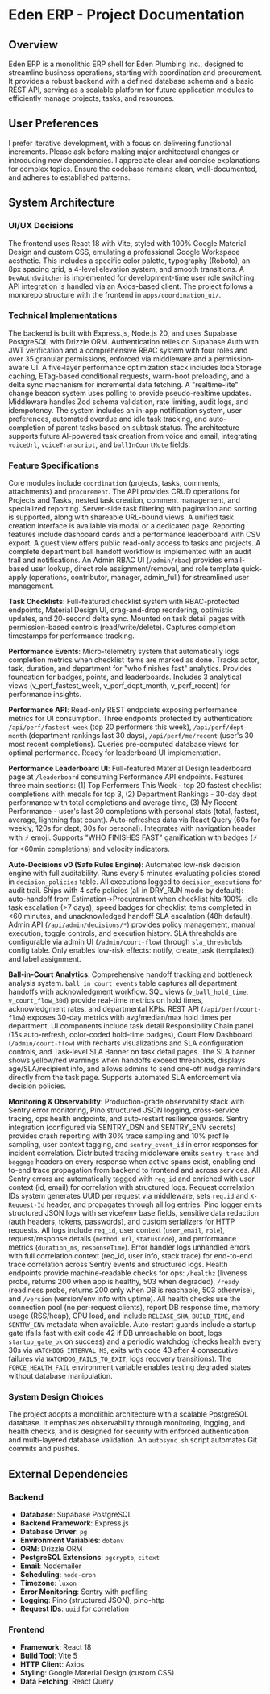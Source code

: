 # Eden ERP - Project Documentation

## Overview
Eden ERP is a monolithic ERP shell for Eden Plumbing Inc., designed to streamline business operations, starting with coordination and procurement. It provides a robust backend with a defined database schema and a basic REST API, serving as a scalable platform for future application modules to efficiently manage projects, tasks, and resources.

## User Preferences
I prefer iterative development, with a focus on delivering functional increments. Please ask before making major architectural changes or introducing new dependencies. I appreciate clear and concise explanations for complex topics. Ensure the codebase remains clean, well-documented, and adheres to established patterns.

## System Architecture

### UI/UX Decisions
The frontend uses React 18 with Vite, styled with 100% Google Material Design and custom CSS, emulating a professional Google Workspace aesthetic. This includes a specific color palette, typography (Roboto), an 8px spacing grid, a 4-level elevation system, and smooth transitions. A `DevAuthSwitcher` is implemented for development-time user role switching. API integration is handled via an Axios-based client. The project follows a monorepo structure with the frontend in `apps/coordination_ui/`.

### Technical Implementations
The backend is built with Express.js, Node.js 20, and uses Supabase PostgreSQL with Drizzle ORM. Authentication relies on Supabase Auth with JWT verification and a comprehensive RBAC system with four roles and over 35 granular permissions, enforced via middleware and a permission-aware UI. A five-layer performance optimization stack includes localStorage caching, ETag-based conditional requests, warm-boot preloading, and a delta sync mechanism for incremental data fetching. A "realtime-lite" change beacon system uses polling to provide pseudo-realtime updates. Middleware handles Zod schema validation, rate limiting, audit logs, and idempotency. The system includes an in-app notification system, user preferences, automated overdue and idle task tracking, and auto-completion of parent tasks based on subtask status. The architecture supports future AI-powered task creation from voice and email, integrating `voiceUrl`, `voiceTranscript`, and `ballInCourtNote` fields.

### Feature Specifications
Core modules include `coordination` (projects, tasks, comments, attachments) and `procurement`. The API provides CRUD operations for Projects and Tasks, nested task creation, comment management, and specialized reporting. Server-side task filtering with pagination and sorting is supported, along with shareable URL-bound views. A unified task creation interface is available via modal or a dedicated page. Reporting features include dashboard cards and a performance leaderboard with CSV export. A guest view offers public read-only access to tasks and projects. A complete department ball handoff workflow is implemented with an audit trail and notifications. An Admin RBAC UI (`/admin/rbac`) provides email-based user lookup, direct role assignment/removal, and role template quick-apply (operations, contributor, manager, admin_full) for streamlined user management.

**Task Checklists**: Full-featured checklist system with RBAC-protected endpoints, Material Design UI, drag-and-drop reordering, optimistic updates, and 20-second delta sync. Mounted on task detail pages with permission-based controls (read/write/delete). Captures completion timestamps for performance tracking.

**Performance Events**: Micro-telemetry system that automatically logs completion metrics when checklist items are marked as done. Tracks actor, task, duration, and department for "who finishes fast" analytics. Provides foundation for badges, points, and leaderboards. Includes 3 analytical views (v_perf_fastest_week, v_perf_dept_month, v_perf_recent) for performance insights.

**Performance API**: Read-only REST endpoints exposing performance metrics for UI consumption. Three endpoints protected by authentication: `/api/perf/fastest-week` (top 20 performers this week), `/api/perf/dept-month` (department rankings last 30 days), `/api/perf/me/recent` (user's 30 most recent completions). Queries pre-computed database views for optimal performance. Ready for leaderboard UI implementation.

**Performance Leaderboard UI**: Full-featured Material Design leaderboard page at `/leaderboard` consuming Performance API endpoints. Features three main sections: (1) Top Performers This Week - top 20 fastest checklist completions with medals for top 3, (2) Department Rankings - 30-day dept performance with total completions and average time, (3) My Recent Performance - user's last 30 completions with personal stats (total, fastest, average, lightning fast count). Auto-refreshes data via React Query (60s for weekly, 120s for dept, 30s for personal). Integrates with navigation header with ⚡ emoji. Supports "WHO FINISHES FAST" gamification with badges (⚡ for <60min completions) and velocity indicators.

**Auto-Decisions v0 (Safe Rules Engine)**: Automated low-risk decision engine with full auditability. Runs every 5 minutes evaluating policies stored in `decision_policies` table. All executions logged to `decision_executions` for audit trail. Ships with 4 safe policies (all in DRY_RUN mode by default): auto-handoff from Estimation→Procurement when checklist hits 100%, idle task escalation (>7 days), speed badges for checklist items completed in <60 minutes, and unacknowledged handoff SLA escalation (48h default). Admin API (`/api/admin/decisions/*`) provides policy management, manual execution, toggle controls, and execution history. SLA thresholds are configurable via admin UI (`/admin/court-flow`) through `sla_thresholds` config table. Only enables low-risk effects: notify, create_task (templated), and label assignment.

**Ball-in-Court Analytics**: Comprehensive handoff tracking and bottleneck analysis system. `ball_in_court_events` table captures all department handoffs with acknowledgment workflow. SQL views (`v_ball_hold_time`, `v_court_flow_30d`) provide real-time metrics on hold times, acknowledgment rates, and departmental KPIs. REST API (`/api/perf/court-flow`) exposes 30-day metrics with avg/median/max hold times per department. UI components include task detail Responsibility Chain panel (15s auto-refresh, color-coded hold-time badges), Court Flow Dashboard (`/admin/court-flow`) with recharts visualizations and SLA configuration controls, and Task-level SLA Banner on task detail pages. The SLA banner shows yellow/red warnings when handoffs exceed thresholds, displays age/SLA/recipient info, and allows admins to send one-off nudge reminders directly from the task page. Supports automated SLA enforcement via decision policies.

**Monitoring & Observability**: Production-grade observability stack with Sentry error monitoring, Pino structured JSON logging, cross-service tracing, ops health endpoints, and auto-restart resilience guards. Sentry integration (configured via SENTRY_DSN and SENTRY_ENV secrets) provides crash reporting with 30% trace sampling and 10% profile sampling, user context tagging, and `sentry_event_id` in error responses for incident correlation. Distributed tracing middleware emits `sentry-trace` and `baggage` headers on every response when active spans exist, enabling end-to-end trace propagation from backend to frontend and across services. All Sentry errors are automatically tagged with `req_id` and enriched with user context (id, email) for correlation with structured logs. Request correlation IDs system generates UUID per request via middleware, sets `req.id` and `X-Request-Id` header, and propagates through all log entries. Pino logger emits structured JSON logs with service/env base fields, sensitive data redaction (auth headers, tokens, passwords), and custom serializers for HTTP requests. All logs include `req_id`, user context (`user_email`, `role`), request/response details (`method`, `url`, `statusCode`), and performance metrics (`duration_ms`, `responseTime`). Error handler logs unhandled errors with full correlation context (req_id, user info, stack trace) for end-to-end trace correlation across Sentry events and structured logs. Health endpoints provide machine-readable checks for ops: `/healthz` (liveness probe, returns 200 when app is healthy, 503 when degraded), `/ready` (readiness probe, returns 200 only when DB is reachable, 503 otherwise), and `/version` (version/env info with uptime). All health checks use the connection pool (no per-request clients), report DB response time, memory usage (RSS/heap), CPU load, and include `RELEASE_SHA`, `BUILD_TIME`, and `SENTRY_ENV` metadata when available. Auto-restart guards include a startup gate (fails fast with exit code 42 if DB unreachable on boot, logs `startup_gate_ok` on success) and a periodic watchdog (checks health every 30s via `WATCHDOG_INTERVAL_MS`, exits with code 43 after 4 consecutive failures via `WATCHDOG_FAILS_TO_EXIT`, logs recovery transitions). The `FORCE_HEALTH_FAIL` environment variable enables testing degraded states without database manipulation.

### System Design Choices
The project adopts a monolithic architecture with a scalable PostgreSQL database. It emphasizes observability through monitoring, logging, and health checks, and is designed for security with enforced authentication and multi-layered database validation. An `autosync.sh` script automates Git commits and pushes.

## External Dependencies

### Backend
- **Database**: Supabase PostgreSQL
- **Backend Framework**: Express.js
- **Database Driver**: `pg`
- **Environment Variables**: `dotenv`
- **ORM**: Drizzle ORM
- **PostgreSQL Extensions**: `pgcrypto`, `citext`
- **Email**: Nodemailer
- **Scheduling**: `node-cron`
- **Timezone**: `luxon`
- **Error Monitoring**: Sentry with profiling
- **Logging**: Pino (structured JSON), pino-http
- **Request IDs**: `uuid` for correlation

### Frontend
- **Framework**: React 18
- **Build Tool**: Vite 5
- **HTTP Client**: Axios
- **Styling**: Google Material Design (custom CSS)
- **Data Fetching**: React Query